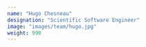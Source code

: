```yaml
---
name: "Hugo Chesneau"
designation: "Scientific Software Engineer"
image: "images/team/hugo.jpg"
weight: 990
---
```

